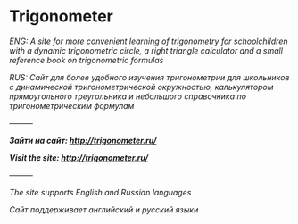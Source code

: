 # Trigonometer
*ENG: A site for more convenient learning of trigonometry for schoolchildren with a dynamic trigonometric circle, a right triangle calculator and a small reference book on trigonometric formulas*

*RUS: Сайт для более удобного изучения тригонометрии для школьников с динамической тригонометрической окружностью, калькулятором прямоугольного треугольника и небольшого справочника по тригонометрическим формулам*

———

***Зайти на сайт: http://trigonometer.ru/***

***Visit the site: http://trigonometer.ru/***

———

*The site supports English and Russian languages*

*Сайт поддерживает английский и русский языки*

